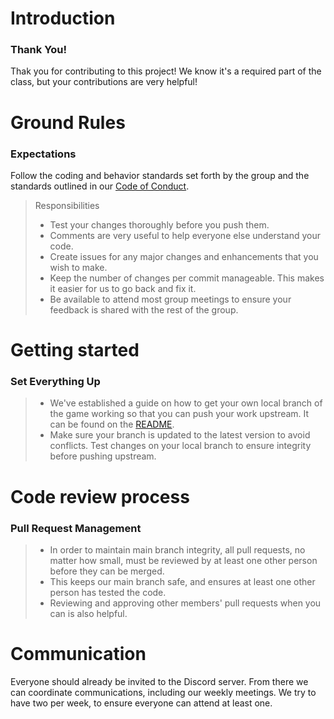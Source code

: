 # Introduction

### Thank You!
Thak you for contributing to this project! We know it's a required part of the class, but your contributions are very helpful!

# Ground Rules
### Expectations
Follow the coding and behavior standards set forth by the group and the standards outlined in our [Code of Conduct](https://github.com/boothe0/CS386GodotProject/blob/main/CODE_OF_CONDUCT.md).

> Responsibilities
> * Test your changes thoroughly before you push them.
> * Comments are very useful to help everyone else understand your code.
> * Create issues for any major changes and enhancements that you wish to make.
> * Keep the number of changes per commit manageable. This makes it easier for us to go back and fix it.
> * Be available to attend most group meetings to ensure your feedback is shared with the rest of the group.

# Getting started
### Set Everything Up
> * We've established a guide on how to get your own local branch of the game working so that you can push your work upstream. It can be found on the [README](https://github.com/boothe0/CS386GodotProject/blob/main/README.md).
> * Make sure your branch is updated to the latest version to avoid conflicts. Test changes on your local branch to ensure integrity before pushing upstream.


# Code review process
### Pull Request Management
> * In order to maintain main branch integrity, all pull requests, no matter how small, must be reviewed by at least one other person before they can be merged.
> * This keeps our main branch safe, and ensures at least one other person has tested the code.
> * Reviewing and approving other members' pull requests when you can is also helpful.

# Communication
Everyone should already be invited to the Discord server. From there we can coordinate communications, including our weekly meetings. We try to have two per week, to ensure everyone can attend at least one.
